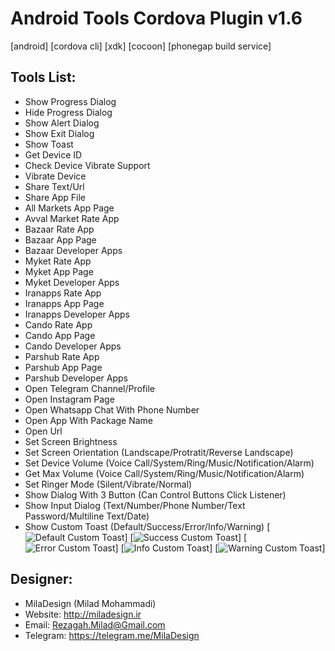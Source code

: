 # Android Tools Cordova Plugin v1.6
[android] [cordova cli] [xdk] [cocoon] [phonegap build service]

## Tools List:
* Show Progress Dialog
* Hide Progress Dialog
* Show Alert Dialog
* Show Exit Dialog
* Show Toast
* Get Device ID
* Check Device Vibrate Support
* Vibrate Device
* Share Text/Url
* Share App File
* All Markets App Page
* Avval Market Rate App
* Bazaar Rate App
* Bazaar App Page
* Bazaar Developer Apps
* Myket Rate App
* Myket App Page
* Myket Developer Apps
* Iranapps Rate App
* Iranapps App Page
* Iranapps Developer Apps
* Cando Rate App
* Cando App Page
* Cando Developer Apps
* Parshub Rate App
* Parshub App Page
* Parshub Developer Apps
* Open Telegram Channel/Profile
* Open Instagram Page
* Open Whatsapp Chat With Phone Number
* Open App With Package Name
* Open Url
* Set Screen Brightness
* Set Screen Orientation (Landscape/Protratit/Reverse Landscape)
* Set Device Volume (Voice Call/System/Ring/Music/Notification/Alarm)
* Get Max Volume (Voice Call/System/Ring/Music/Notification/Alarm)
* Set Ringer Mode (Silent/Vibrate/Normal)
* Show Dialog With 3 Button (Can Control Buttons Click Listener)
* Show Input Dialog (Text/Number/Phone Number/Text Password/Multiline Text/Date)
* Show Custom Toast (Default/Success/Error/Info/Warning)
[![Default Custom Toast](http://s8.picofile.com/file/8267521684/default.gif)]
[![Success Custom Toast](http://s8.picofile.com/file/8267521984/success.gif)]
[![Error Custom Toast](http://s8.picofile.com/file/8267522034/error.gif)]
[![Info Custom Toast](http://s8.picofile.com/file/8267522142/info.gif)]
[![Warning Custom Toast](http://s9.picofile.com/file/8267522168/warning.gif)]

## Designer:
* MilaDesign (Milad Mohammadi)
* Website: http://miladesign.ir
* Email: Rezagah.Milad@Gmail.com
* Telegram: https://telegram.me/MilaDesign